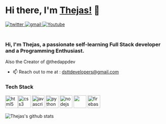 # Hi there, I'm [Thejas!](https://github.com/pthejasrao) 👋
<a href="https://twitter.com/thedappdev" target="_blank">
<img src=https://img.shields.io/badge/twitter-%2300acee.svg?&style=for-the-badge&logo=twitter&logoColor=white alt=twitter style="margin-bottom: 5px;" />
</a> 
<a href="mailto:dsttdevelopers@gmail.com?hl=en" target="_blank">
<img src=https://img.shields.io/badge/gmail-%23DC493C.svg?&style=for-the-badge&logo=gmail&logoColor=white alt=gmail style="margin-bottom: 5px;" />
</a>
 <a href="https://www.youtube.com/channel/UCUU7EZtzPcsCKs9K2oflYKA?sub_confirmation=1"><img alt="Youtube" title="Youtube" src="https://img.shields.io/badge/-YouTube-red?style=for-the-badge&logo=youtube&logoColor=white"/></a>


<br />
<br />

<h3>Hi, I'm Thejas, a passionate self-learning <strong>Full Stack developer</strong> and a <strong>Programming Enthusiast</strong>.</h3>
Also the Creator of @thedappdev

<br/>

- :mailbox: Reach out to me at : dsttdevelopers@gmail.com<br/>

<h3>Tech Stack</h3>
<p align="left">
  <img src="https://img.icons8.com/color/48/000000/html-5.png" alt="html5" width="40" height="40"/><img src="https://img.icons8.com/color/48/000000/css3.png" alt="css3" width="40" height="40"/> <img src="https://img.icons8.com/color/48/000000/javascript.png" alt="javascript" width="40" height="40"/> <img src="https://img.icons8.com/ultraviolet/40/000000/react.png" alt="python" width="40" height="40"/> 
 <img src="https://img.icons8.com/color/48/000000/nodejs.png" width="40" height="40" alt="nodejs" /> <img src="https://img.icons8.com/color/48/000000/mongodb.png" width="40" height="40" />
 <img src="https://img.icons8.com/color/48/000000/firebase.png" alt="firebase" width="40" height="40"/>

 </p>
<p align = 'center'> 
<a href="https://github.com/pthejasrao">
  <img align="left" src="https://github-readme-stats.anuraghazra1.vercel.app/api?username=pthejasrao&count_private=true&theme=radical" alt="Thejas's github stats" />
</a>
